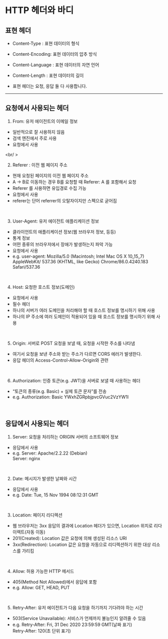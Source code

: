 # HTTP 헤더와 바디

## 표현 헤더

- Content-Type : 표현 데이터의 형식
- Content-Encoding: 표현 데이터의 압추 방식
- Content-Language : 표현 데이터의 자연 언어
- Content-Length : 표현 데이터의 길이

- 표현 헤더는 요청, 응답 둘 다 사용합니다.

---

## 요청에서 사용되는 헤더

1. From: 유저 에이전트의 이메일 정보
- 일반적으로 잘 사용하지 않음
- 검색 엔진에서 주로 사용
- 요청에서 사용

<br/ >

2. Referer : 이전 웹 페이지 주소
- 현재 요청된 페이지의 이전 웹 페이지 주소
- A → B로 이동하는 경우 B를 요청할 때 Referer: A 를 포함해서 요청
- Referer 를 사용하면 유입경로 수집 가능
- 요청에서 사용
- referer는 단어 referrer의 오탈자이지만 스펙으로 굳어짐

<br />

3. User-Agent: 유저 에이전트 애플리케이션 정보
- 클라이언트의 애플리케이션 정보(웹 브라우저 정보, 등등)
- 통계 정보
- 어떤 종류의 브라우저에서 장애가 발생하는지 파악 가능
- 요청에서 사용
- e.g.
user-agent: Mozilla/5.0 (Macintosh; Intel Mac OS X 10_15_7) AppleWebKit/
537.36 (KHTML, like Gecko) Chrome/86.0.4240.183 Safari/537.36

<br />

4. Host: 요청한 호스트 정보(도메인)
- 요청에서 사용
- 필수 헤더
- 하나의 서버가 여러 도메인을 처리해야 할 때 호스트 정보를 명시하기 위해 사용
- 하나의 IP 주소에 여러 도메인이 적용되어 있을 때 호스트 정보를 명시하기 위해 사용

<br />

5. Origin: 서버로 POST 요청을 보낼 때, 요청을 시작한 주소를 나타냄
- 여기서 요청을 보낸 주소와 받는 주소가 다르면 CORS 에러가 발생한다.
- 응답 헤더의 Access-Control-Allow-Origin와 관련

<br />

6. Authorization: 인증 토큰(e.g. JWT)을 서버로 보낼 때 사용하는 헤더
- “토큰의 종류(e.g. Basic) + 실제 토큰 문자”를 전송
- e.g.
Authorization: Basic YWxhZGRpbjpvcGVuc2VzYW1l

<br />

## 응답에서 사용되는 헤더

1. Server: 요청을 처리하는 ORIGIN 서버의 소프트웨어 정보
- 응답에서 사용
- e.g.
Server: Apache/2.2.22 (Debian)  
Server: nginx

<br />

2. Date: 메시지가 발생한 날짜와 시간
- 응답에서 사용
- e.g.
Date: Tue, 15 Nov 1994 08:12:31 GMT

<br />

3. Location: 페이지 리디렉션
- 웹 브라우저는 3xx 응답의 결과에 Location 헤더가 있으면, Location 위치로 리다이렉트(자동 이동)
- 201(Created): Location 값은 요청에 의해 생성된 리소스 URI
- 3xx(Redirection): Location 값은 요청을 자동으로 리디렉션하기 위한 대상 리소스를 가리킴

<br />

4. Allow: 허용 가능한 HTTP 메서드
- 405(Method Not Allowed)에서 응답에 포함
- e.g.
Allow: GET, HEAD, PUT

<br />

5. Retry-After: 유저 에이전트가 다음 요청을 하기까지 기다려야 하는 시간
- 503(Service Unavailable): 서비스가 언제까지 불능인지 알려줄 수 있음
- e.g.
Retry-After: Fri, 31 Dec 2020 23:59:59 GMT(날짜 표기)  
Retry-After: 120(초 단위 표기)
